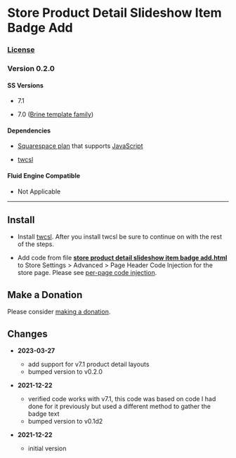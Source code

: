 # Store Product Detail Slideshow Item Badge Add

### [License][1]

### Version 0.2.0

#### SS Versions

  * 7.1
  
  * 7.0 ([Brine template family][2])

#### Dependencies

  * [Squarespace plan][3] that supports [JavaScript][4]
  
  * [twcsl][5]

#### Fluid Engine Compatible

  * Not Applicable

---

## Install

* Install [twcsl][5]. After you install twcsl be sure to continue on with the
  rest of the steps.
  
* Add code from file **[store product detail slideshow item badge
  add.html][6]** to Store Settings > Advanced > Page Header Code Injection for
  the store page. Please see [per-page code injection][7].

## Make a Donation

Please consider [making a donation][8].

## Changes

* **2023-03-27**

  * add support for v7.1 product detail layouts
  * bumped version to v0.2.0
  
* **2021-12-22**

  * verified code works with v7.1, this code was based on code I had done for it
    previously but used a different method to gather the badge text
  * bumped version to v0.1d2
  
* **2021-12-22**

  * initial version

[1]: https://github.com/tomsWebConsulting/twcsl/blob/main/LICENSE.txt#L1
[2]: https://support.squarespace.com/hc/en-us/articles/212512738-Brine-template-family
[3]: https://www.squarespace.com/pricing
[4]: https://en.wikipedia.org/wiki/JavaScript
[5]: https://github.com/tomsWebConsulting/twcsl#install-options
[6]: store%20product%20detail%20slideshow%20item%20badge%20add.html#L1
[7]: https://support.squarespace.com/hc/en-us/articles/205815908-Using-code-injection#toc-per-page-code-injection
[8]: https://github.com/tomsWebConsulting/twcsl#make-a-donation
